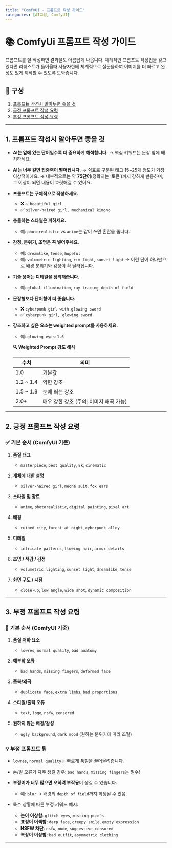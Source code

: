 ```yaml
---
title: "ComfyUi - 프롬프트 작성 가이드"
categories: [AI그림, ComfyUI]
---
```


# 📚 ComfyUi 프롬프트 작성 가이드

프롬프트를 잘 작성하면 결과물도 아름답게 나옵니다.
체계적인 프롬프트 작성법을 갖고있다면 리퀘스트가 들어올때 사용자한테 체계적으로 질문을하여 이미지를 더 빠르고 완성도 있게 제작할 수 있도록 도와줍니다.

## 📘 구성

1. [프롬프트 작성시 알아두면 좋을 것](#1-프롬프트-작성시-알아두면-좋을-것)
2. [긍정 프롬프트 작성 요령](#2-긍정-프롬프트-작성-요령)
3. [부정 프롬프트 작성 요령](#3-부정-프롬프트-작성-요령)

---

## 1. 프롬프트 작성시 알아두면 좋을 것

* **AI는 앞에 있는 단어일수록 더 중요하게 해석합니다.**
  → 핵심 키워드는 문장 앞에 배치하세요.

* **AI는 너무 길면 집중력이 떨어집니다.**
  → 쉼표로 구분된 태그 15~25개 정도가 가장 이상적이에요.
  → 내부적으로는 약 **75단어**(정확히는 ‘토큰’)까지 강하게 반응하며,
  그 이상이 되면 내용이 흐릿해질 수 있어요.

* **프롬프트는 구체적으로 작성하세요.**

  * ❌ `a beautiful girl`
  * ✅ `silver-haired girl, mechanical kimono`

* **충돌하는 스타일은 피하세요.**

  * 예: `photorealistic` vs `anime`는 같이 쓰면 혼란을 줍니다.

* **감정, 분위기, 조명은 꼭 넣어주세요.**

  * 예: `dreamlike`, `tense`, `hopeful`
  * 예: `volumetric lighting`, `rim light`, `sunset light`
    → 이런 단어 하나만으로 배경 분위기와 감성이 확 달라집니다.

* **기술 용어는 디테일을 정리해줍니다.**

  * 예: `global illumination`, `ray tracing`, `depth of field`

* **문장형보다 단어형이 더 좋습니다.**

  * ❌ `cyberpunk girl with glowing sword`
  * ✅ `cyberpunk girl, glowing sword`

* **강조하고 싶은 요소는 weighted prompt를 사용하세요.**

  * 예: `glowing eyes:1.6`

  **🔍 Weighted Prompt 강도 해석**

  | 수치         | 의미                       |
  | ---------- | ------------------------ |
  | 1.0        | 기본값                      |
  | 1.2 \~ 1.4 | 약한 강조                    |
  | 1.5 \~ 1.8 | 눈에 띄는 강조                 |
  | 2.0+       | 매우 강한 강조 (주의: 이미지 왜곡 가능) |

---

## 2. 긍정 프롬프트 작성 요령

### ✅ 기본 순서 (ComfyUI 기준)

1. **품질 태그**

   * `masterpiece`, `best quality`, `8k`, `cinematic`
2. **개체에 대한 설명**

   * `silver-haired girl`, `mecha suit`, `fox ears`
3. **스타일 및 장르**

   * `anime`, `photorealistic`, `digital painting`, `pixel art`
4. **배경**

   * `ruined city`, `forest at night`, `cyberpunk alley`
5. **디테일**

   * `intricate patterns`, `flowing hair`, `armor details`
6. **조명 / 색감 / 감정**

   * `volumetric lighting`, `sunset light`, `dreamlike`, `tense`
7. **화면 구도 / 시점**

   * `close-up`, `low angle`, `wide shot`, `dynamic composition`

---

## 3. 부정 프롬프트 작성 요령

### 🚫 기본 순서 (ComfyUI 기준)

1. **품질 저하 요소**

   * `lowres`, `normal quality`, `bad anatomy`
2. **해부학 오류**

   * `bad hands`, `missing fingers`, `deformed face`
3. **중복/왜곡**

   * `duplicate face`, `extra limbs`, `bad proportions`
4. **스타일/출력 오류**

   * `text`, `logo`, `nsfw`, `censored`
5. **원하지 않는 배경/감성**

   * `ugly background`, `dark mood` (원하는 분위기에 따라 조절)

### 💡 부정 프롬프트 팁

* `lowres`, `normal quality`는 빠르게 품질을 끌어올려줍니다.
* 손/발 오류가 자주 생길 경우: `bad hands`, `missing fingers`는 필수!
* **부정어가 너무 많으면 오히려 부작용**이 생길 수 있습니다.

  * 예: `blur` → 배경의 `depth of field`까지 희생될 수 있음.
* 특수 상황에 따른 부정 키워드 예시:

  * **눈이 이상함**: `glitch eyes`, `missing pupils`
  * **표정이 어색함**: `derp face`, `creepy smile`, `empty expression`
  * **NSFW 차단**: `nsfw`, `nude`, `suggestive`, `censored`
  * **복장이 이상함**: `bad outfit`, `asymmetric clothing`

---